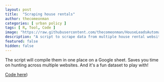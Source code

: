 ```yaml
---
layout: post
title:  "Scraping house rentals"
author: thecomeonman
categories: [ urban policy ]
tags: [ R, Tool, Code ]
image: "https://raw.githubusercontent.com/thecomeonman/HouseLeadsAutomation/master/Screenshots/SheetExample.png"
description: "A script to scrape data from multiple house rental websites"
featured: false
hidden: false
---
```


The script will compile them in one place on a Google sheet. Saves you time on hunting across multiple websites. And it's a fun dataset to play with!

[Code here](https://github.com/thecomeonman/HouseLeadsAutomation))